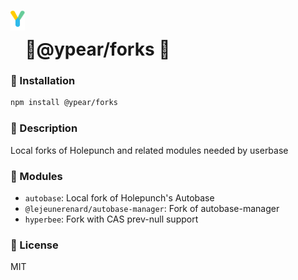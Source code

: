# <img src="https://github.com/ypear/forks/blob/main/Yjs.png" height="32" style="vertical-align:40px;"/>🍐@ypear/forks 🚧

### 💾 Installation

```bash
npm install @ypear/forks
```
### 👀 Description

Local forks of Holepunch and related modules needed by userbase

### 🧰 Modules

- `autobase`: Local fork of Holepunch's Autobase
- `@lejeunerenard/autobase-manager`: Fork of autobase-manager
- `hyperbee`: Fork with CAS prev-null support

### 📜 License

MIT
